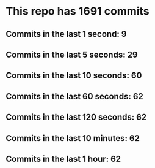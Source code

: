 # This repo has 1691 commits

## Commits in the last 1 second: 9
## Commits in the last 5 seconds: 29
## Commits in the last 10 seconds: 60
## Commits in the last 60 seconds: 62
## Commits in the last 120 seconds: 62
## Commits in the last 10 minutes: 62
## Commits in the last 1 hour: 62
